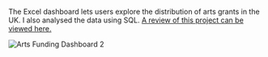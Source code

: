 The Excel dashboard lets users explore the distribution of arts grants in the UK.  I also analysed the data using SQL.  [A review of this project can be viewed here.](https://github.com/alccrts/SQL_Projects/blob/main/Analysis%20w%20SQL/Review%20of%20UK%20Arts%20Funding.md) 

![Arts Funding Dashboard 2](https://github.com/alccrts/Data_Visualizations/assets/138128361/4a1099a3-13d3-48b8-8e56-b8fb62359923)
